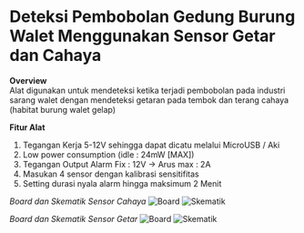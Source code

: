 # Deteksi Pembobolan Gedung Burung Walet Menggunakan Sensor Getar dan Cahaya

**Overview**<br />
Alat digunakan untuk mendeteksi ketika terjadi pembobolan pada industri sarang walet dengan mendeteksi getaran pada tembok dan terang cahaya (habitat burung walet gelap)

**Fitur Alat**
1. Tegangan Kerja 5-12V sehingga dapat dicatu melalui MicroUSB / Aki
2. Low power consumption (idle : 24mW [MAX])
3. Tegangan Output Alarm Fix : 12V -> Arus max :  2A
4. Masukan 4 sensor dengan kalibrasi sensitifitas
5. Setting durasi nyala alarm hingga maksimum 2 Menit

*Board dan Skematik Sensor Cahaya*
  ![Board](https://github.com/mrproffirman/Portofolio/tree/main/SensorKeamanan/img/Cahaya_brd.jpg)
  ![Skematik](https://github.com/mrproffirman/Portofolio/tree/main/SensorKeamanan/img/Cahaya_sch.jpg)


*Board dan Skematik Sensor Getar*
  ![Board](https://github.com/mrproffirman/Portofolio/tree/main/SensorKeamanan/img/Cahaya_brd.jpg)
  ![Skematik](https://github.com/mrproffirman/Portofolio/tree/main/SensorKeamanan/img/Cahaya_sch.jpg)
